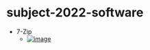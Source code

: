 # subject-2022-software

- 7-Zip
  - <span>[![image](https://user-images.githubusercontent.com/1501327/157354191-7317e851-5223-442d-93f5-4207d36b4ef4.png)](https://sevenzip.osdn.jp/)</span>
